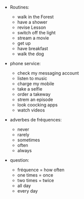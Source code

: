 - Routines:
	- walk in the Forest
	- have a shower
	- revise Lesson
	- switch off the light
	- stream a movie
	- get up 
	- have breakfast
	- walk the dog

- phone service:
	- check my messaging account
	- listen to music
	- charge my mobile
	- take a selfie
	- order a takeway
	- strem an episode
	- look coocking apps
	- watch videos

- adverbes de fréquences:
	- never
	- rarely
	- sometimes
	- often
	- always

- question:
	- fréquence = how often
	- one times = once
	- two times = twice
	- all day 
	- every day






